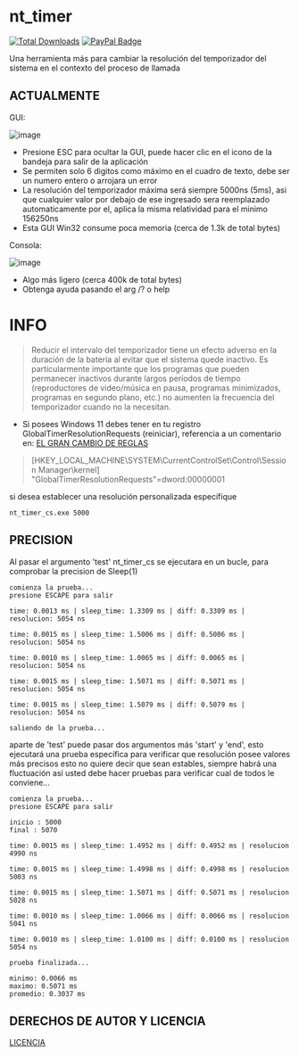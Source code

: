 # nt_timer
[![Total Downloads](https://img.shields.io/github/downloads/LuSlower/nt_timer/total.svg)](https://github.com/LuSlower/nt_timer/releases) [![PayPal Badge](https://img.shields.io/badge/PayPal-003087?logo=paypal&logoColor=fff&style=flat)](https://paypal.me/eldontweaks) 

Una herramienta más para cambiar la resolución del temporizador del sistema en el contexto del proceso de llamada

## ACTUALMENTE
GUI:

![image](https://github.com/LuSlower/nt_timer/assets/148411728/6c81dfa6-6f49-4c51-850f-deb36be22b84)

* Presione ESC para ocultar la GUI, puede hacer clic en el icono de la bandeja para salir de la aplicación
* Se permiten solo 6 digitos como máximo en el cuadro de texto, debe ser un numero entero o arrojara un error
* La resolución del temporizador máxima será siempre 5000ns (5ms), asi que cualquier valor por debajo de ese ingresado sera reemplazado automaticamente por el, 
aplica la misma relatividad para el minimo 156250ns
* Esta GUI Win32 consume poca memoria (cerca de 1.3k de total bytes)

Consola:

![image](https://github.com/LuSlower/nt_timer/assets/148411728/b83c7f09-b0d2-45b6-bf6c-245de0b7fee6)


* Algo más ligero (cerca 400k de total bytes)
* Obtenga ayuda pasando el arg /? o help

# INFO
> Reducir el intervalo del temporizador tiene un efecto adverso en la duración de la batería al evitar que el sistema quede inactivo. Es particularmente importante que los programas que pueden permanecer inactivos durante largos períodos de tiempo (reproductores de video/música en pausa, programas minimizados, programas en segundo plano, etc.) no aumenten la frecuencia del temporizador cuando no la necesitan.

* Si posees Windows 11 debes tener en tu registro GlobalTimerResolutionRequests (reiniciar), referencia a un comentario en: [EL GRAN CAMBIO DE REGLAS](https://randomascii.wordpress.com/2020/10/04/windows-timer-resolution-the-great-rule-change/)

> [HKEY_LOCAL_MACHINE\SYSTEM\CurrentControlSet\Control\Session Manager\kernel]
"GlobalTimerResolutionRequests"=dword:00000001

si desea establecer una resolución personalizada específique

```
nt_timer_cs.exe 5000
```

## PRECISION

Al pasar el argumento 'test' nt_timer_cs se ejecutara en un bucle, para comprobar la precision de Sleep(1)

```
comienza la prueba...
presione ESCAPE para salir

time: 0.0013 ms | sleep_time: 1.3309 ms | diff: 0.3309 ms | resolucion: 5054 ns

time: 0.0015 ms | sleep_time: 1.5006 ms | diff: 0.5006 ms | resolucion: 5054 ns

time: 0.0010 ms | sleep_time: 1.0065 ms | diff: 0.0065 ms | resolucion: 5054 ns

time: 0.0015 ms | sleep_time: 1.5071 ms | diff: 0.5071 ms | resolucion: 5054 ns

time: 0.0015 ms | sleep_time: 1.5079 ms | diff: 0.5079 ms | resolucion: 5054 ns

saliendo de la prueba...
```

aparte de 'test' puede pasar dos argumentos más 'start' y 'end', esto ejecutará una prueba específica para verificar que resolución posee valores más precisos
esto no quiere decir que sean estables, siempre habrá una fluctuación así usted debe hacer pruebas para verificar cual de todos le conviene...

```
comienza la prueba...
presione ESCAPE para salir

inicio : 5000
final : 5070

time: 0.0015 ms | sleep_time: 1.4952 ms | diff: 0.4952 ms | resolucion 4990 ns

time: 0.0015 ms | sleep_time: 1.4998 ms | diff: 0.4998 ms | resolucion 5003 ns

time: 0.0015 ms | sleep_time: 1.5071 ms | diff: 0.5071 ms | resolucion 5028 ns

time: 0.0010 ms | sleep_time: 1.0066 ms | diff: 0.0066 ms | resolucion 5041 ns

time: 0.0010 ms | sleep_time: 1.0100 ms | diff: 0.0100 ms | resolucion 5054 ns

prueba finalizada...

minimo: 0.0066 ms
maximo: 0.5071 ms
promedio: 0.3037 ms
```



## DERECHOS DE AUTOR Y LICENCIA
[LICENCIA](LICENSE)
